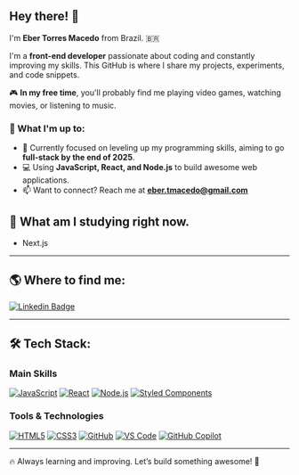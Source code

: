 ## Hey there! 👋

I'm **Eber Torres Macedo** from Brazil. 🇧🇷  

I'm a **front-end developer** passionate about coding and constantly improving my skills. This GitHub is where I share my projects, experiments, and code snippets.  

🎮 **In my free time**, you'll probably find me playing video games, watching movies, or listening to music.  

### 🚀 What I'm up to:
- 🔭 Currently focused on leveling up my programming skills, aiming to go **full-stack by the end of 2025**.  
- 💻 Using **JavaScript, React, and Node.js** to build awesome web applications.  
- 📫 Want to connect? Reach me at **eber.tmacedo@gmail.com**

## 🌱 What am I studying right now.
- Next.js

---

## 🌎 Where to find me:

[![Linkedin Badge](https://img.shields.io/badge/LinkedIn-0077B5?style=for-the-badge&logo=linkedin&logoColor=white)](https://www.linkedin.com/in/ebermacedo/)

---

## 🛠️ Tech Stack:

### **Main Skills**
[![JavaScript](https://img.shields.io/badge/JavaScript-323330?style=for-the-badge&logo=javascript&logoColor=F7DF1E)](#)
[![React](https://img.shields.io/badge/React-20232A?style=for-the-badge&logo=react&logoColor=61DAFB)](#)
[![Node.js](https://img.shields.io/badge/Node.js-339933?style=for-the-badge&logo=nodedotjs&logoColor=white)](#)
[![Styled Components](https://img.shields.io/badge/Styled--Components-DB7093?style=for-the-badge&logo=styled-components&logoColor=white)](#)

### **Tools & Technologies**
[![HTML5](https://img.shields.io/badge/HTML5-E34F26?style=for-the-badge&logo=html5&logoColor=white)](#)
[![CSS3](https://img.shields.io/badge/CSS3-1572B6?style=for-the-badge&logo=css3&logoColor=white)](#)
[![GitHub](https://img.shields.io/badge/GitHub-100000?style=for-the-badge&logo=github&logoColor=white)](#)
[![VS Code](https://img.shields.io/badge/VSCode-0078D4?style=for-the-badge&logo=visual%20studio%20code&logoColor=white)](#)
[![GitHub Copilot](https://img.shields.io/badge/GitHub%20Copilot-000000?style=for-the-badge&logo=githubcopilot&logoColor=white)](#)

---

🔥 Always learning and improving. Let’s build something awesome! 🚀  
